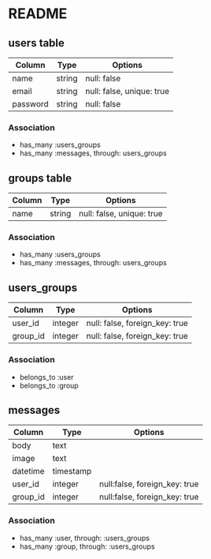 # README

## users table
|Column|Type|Options|
|------|----|-------|
|name|string|null: false|
|email|string|null: false, unique: true|
|password|string|null: false|
### Association
- has_many :users_groups
- has_many :messages, through: users_groups

## groups table
|Column|Type|Options|
|------|----|-------|
|name|string|null: false, unique: true|
### Association
- has_many :users_groups
- has_many :messages, through: users_groups

## users_groups
|Column|Type|Options|
|------|----|-------|
|user_id|integer|null: false, foreign_key: true|
|group_id|integer|null: false, foreign_key: true|
### Association
- belongs_to :user
- belongs_to :group

## messages
|Column|Type|Options|
|------|----|-------|
|body|text||
|image|text||
|datetime|timestamp||
|user_id|integer|null:false, foreign_key: true|
|group_id|integer|null:false, foreign_key: true|
### Association
- has_many :user, through: :users_groups
- has_many :group, through: :users_groups
